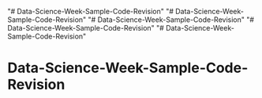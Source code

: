 "# Data-Science-Week-Sample-Code-Revision" 
"# Data-Science-Week-Sample-Code-Revision" 
"# Data-Science-Week-Sample-Code-Revision" 
"# Data-Science-Week-Sample-Code-Revision" 
"# Data-Science-Week-Sample-Code-Revision" 
# Data-Science-Week-Sample-Code-Revision
